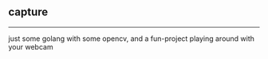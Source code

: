 ## capture
---

just some golang with some opencv, and a fun-project playing around with your webcam


